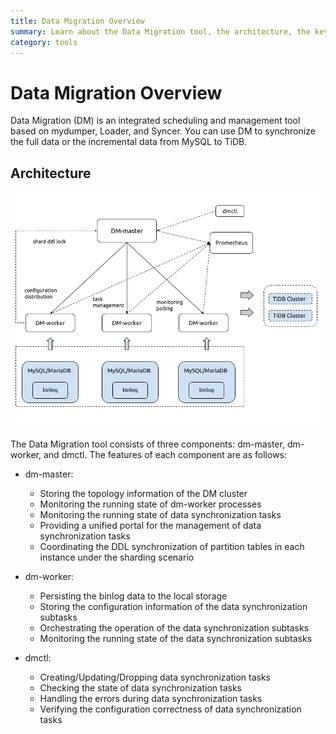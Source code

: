 ```yaml
---
title: Data Migration Overview
summary: Learn about the Data Migration tool, the architecture, the key components and features.
category: tools
---
```


# Data Migration Overview

Data Migration (DM) is an integrated scheduling and management tool based on mydumper, Loader, and Syncer. You can use DM to synchronize the full data or the incremental data from MySQL to TiDB.

## Architecture

![Data Migration architecture](../media/dm-architecture.png)

The Data Migration tool consists of three components: dm-master, dm-worker, and dmctl. The features of each component are as follows:

+ dm-master:

    - Storing the topology information of the DM cluster
    - Monitoring the running state of dm-worker processes
    - Monitoring the running state of data synchronization tasks
    - Providing a unified portal for the management of data synchronization tasks
    - Coordinating the DDL synchronization of partition tables in each instance under the sharding scenario

+ dm-worker:

    - Persisting the binlog data to the local storage
    - Storing the configuration information of the data synchronization subtasks
    - Orchestrating the operation of the data synchronization subtasks
    - Monitoring the running state of the data synchronization subtasks

+ dmctl:

    - Creating/Updating/Dropping data synchronization tasks
    - Checking the state of data synchronization tasks
    - Handling the errors during data synchronization tasks
    - Verifying the configuration correctness of data synchronization tasks
